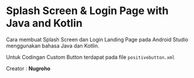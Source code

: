 # Splash Screen & Login Page with Java and Kotlin

Cara membuat Splash Screen dan Login Landing Page pada Android Studio menggunakan bahasa Java dan Kotlin.


Untuk Codingan Custom Button terdapat pada file `positivebutton.xml`


Creator :
<b>Nugroho</b>
